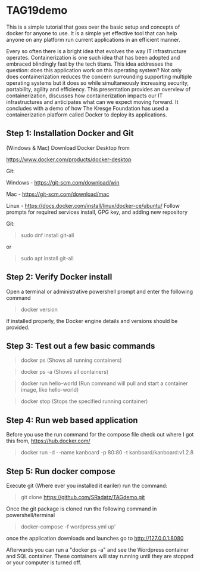 # TAG19demo

This is a simple tutorial that goes over the basic setup and concepts of docker for anyone to use. It is a simple yet effective tool that can help anyone on any platform run current applications in an efficient manner.

Every so often there is a bright idea that evolves the way IT infrastructure operates. Containerization is one such idea that has been adopted and embraced blindingly fast by the tech titans. This idea addresses the question: does this application work on this operating system? Not only does containerization reduces the concern surrounding supporting multiple operating systems but it does so while simultaneously increasing security, portability, agility and efficiency. This presentation provides an overview of containerization, discusses how containerization impacts our IT infrastructures and anticipates what can we expect moving forward. It concludes with a demo of how The Kresge Foundation has used a containerization platform called Docker to deploy its applications.

## Step 1: Installation Docker and Git

(Windows & Mac)
Download Docker Desktop from

https://www.docker.com/products/docker-desktop

Git:

Windows - https://git-scm.com/download/win

Mac - https://git-scm.com/download/mac

Linux - https://docs.docker.com/install/linux/docker-ce/ubuntu/
Follow prompts for required services install, GPG key, and adding new repository

Git:

>sudo dnf install git-all

or

>sudo apt install git-all


## Step 2: Verify Docker install
Open a terminal or administrative powershell prompt and enter the following command

>docker version

If installed properly, the Docker engine details and versions should be provided.

## Step 3: Test out a few basic commands

>docker ps                   (Shows all running containers)

>docker ps -a                (Shows all containers)

>docker run hello-world      (Run command will pull and start a container image, like hello-world)

>docker stop <container id>  (Stops the specified running container)

## Step 4: Run web based application

Before you use the run command for the compose file check out where I got this from, https://hub.docker.com/

>docker run -d --name kanboard -p 80:80 -t kanboard/kanboard:v1.2.8

## Step 5: Run docker compose

Execute git (Where ever you installed it eariler)
run the command:

>git clone https://github.com/SRadatz/TAGdemo.git

Once the git package is cloned run the following command in powershell/terminal

>docker-compose -f wordpress.yml up'

once the application downloads and launches go to http://127.0.0.1:8080

Afterwards you can run a "docker ps -a" and see the Wordpress container and SQL container. These containers will stay running until they are stopped or your computer is turned off.

